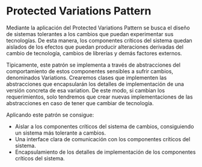 # Protected Variations Pattern

Mediante la aplicación del Protected Variations Pattern se busca el diseño de sistemas tolerantes a los cambios que puedan experimentar sus tecnologías. De esta manera, los componentes críticos del sistema quedan aislados de los efectos que puedan producir alteraciones derivadas del cambio de tecnología, cambios de librerías y demás factores externos.

Típicamente, este patrón se implementa a través de abstracciones del comportamiento de estos componentes sensibles a sufrir cambios, denominados Variations. Crearemos clases que implementen las abstracciones que encapsularán los detalles de implementación de una versión concreta de esa variation. De este modo, si cambian los requerimientos, solo tendremos que crear nuevas implementaciones de las abstracciones en caso de tener que cambiar de tecnología.

Aplicando este patrón se consigue:

- Aislar a los componentes críticos del sistema de cambios, consiguiendo un sistema más tolerante a cambios.
- Una interface clara de comunicación con los componentes críticos del sistema.
- Encapsulamiento de los detalles de implementación de los componentes críticos del sistema.
